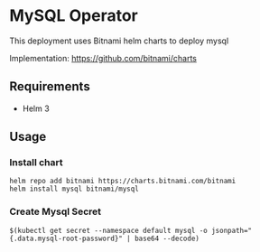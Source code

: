 # MySQL Operator
This deployment uses Bitnami helm charts to deploy mysql

Implementation: https://github.com/bitnami/charts

## Requirements

-  Helm 3

## Usage

### Install chart

```
helm repo add bitnami https://charts.bitnami.com/bitnami
helm install mysql bitnami/mysql
```

### Create Mysql Secret

```
$(kubectl get secret --namespace default mysql -o jsonpath="{.data.mysql-root-password}" | base64 --decode)
```